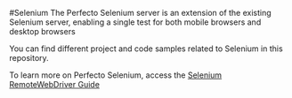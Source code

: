 #Selenium
The Perfecto Selenium server is an extension of the existing Selenium server, enabling a single test for both mobile browsers and desktop browsers

You can find different project and code samples related to Selenium in this repository.

To learn more on Perfecto Selenium, access the [Selenium RemoteWebDriver Guide](https://community.perfectomobile.com/posts/915148-selenium-remotewebdriver)
